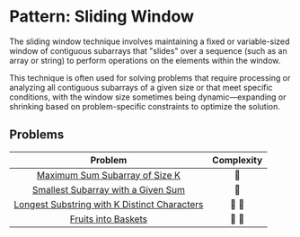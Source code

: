 # Pattern: Sliding Window

The sliding window technique involves maintaining a fixed or variable-sized window of contiguous subarrays that "slides" over a sequence (such as an array or string) to perform operations on the elements within the window.

This technique is often used for solving problems that require processing or analyzing all contiguous subarrays of a given size or that meet specific conditions, with the window size sometimes being dynamic—expanding or shrinking based on problem-specific constraints to optimize the solution.

## Problems

| Problem                                                                                              | Complexity              |
| :--------------------------------------------------------------------------------------------------: | :---------------------: |
| [Maximum Sum Subarray of Size K](./01-maximum-sum-subarray-of-size-k.md)                             | :star2:                 |
| [Smallest Subarray with a Given Sum](./02-smallest-subarray-with-a-given-sum.md)                     | :star2:                 |
| [Longest Substring with K Distinct Characters](./03-longest-substring-with-k-distinct-characters.md) | :star2: :star2:         |
| [Fruits into Baskets](./04-fruits-into-baskets.md)                                                   | :star2: :star2:         |
